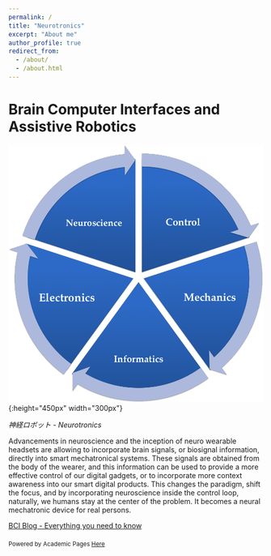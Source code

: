 ```yaml
---
permalink: /
title: "Neurotronics"
excerpt: "About me"
author_profile: true
redirect_from: 
  - /about/
  - /about.html
---
```




Brain Computer Interfaces and Assistive Robotics
================================================


![Neurotronics](images/neurotronics.png){:height="450px" width="300px"}

*神経ロボット - Neurotronics*

Advancements in neuroscience and the inception of neuro wearable headsets are allowing to incorporate brain signals, or biosignal information, directly into smart mechatronical systems.  These signals are obtained from the body of the wearer, and this information can be used to provide a more effective control of our digital gadgets, or to incorporate more context awareness into our smart digital products.  This changes the paradigm, shift the focus, and by incorporating neuroscience inside the control loop, naturally, we humans stay at the center of the problem.  It becomes a neural mechatronic device for real persons.

[BCI Blog - Everything you need to know](http://monostuff.logdown.com/posts/253892-brain-computer-interfaces-all-you-need-to-know)

<sub>Powered by Academic Pages [Here](https://academicpages.github.io/)</sub>
